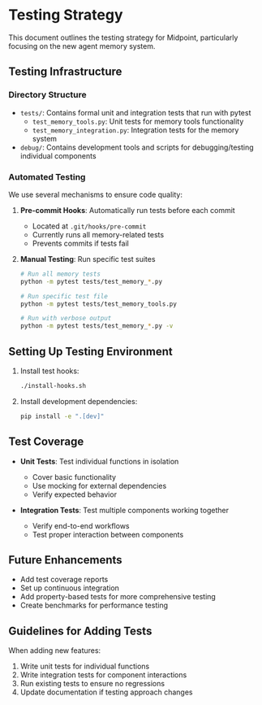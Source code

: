 # Testing Strategy

This document outlines the testing strategy for Midpoint, particularly focusing on the new agent memory system.

## Testing Infrastructure

### Directory Structure

- `tests/`: Contains formal unit and integration tests that run with pytest
  - `test_memory_tools.py`: Unit tests for memory tools functionality
  - `test_memory_integration.py`: Integration tests for the memory system
- `debug/`: Contains development tools and scripts for debugging/testing individual components

### Automated Testing

We use several mechanisms to ensure code quality:

1. **Pre-commit Hooks**: Automatically run tests before each commit
   - Located at `.git/hooks/pre-commit`
   - Currently runs all memory-related tests
   - Prevents commits if tests fail

2. **Manual Testing**: Run specific test suites
   ```bash
   # Run all memory tests
   python -m pytest tests/test_memory_*.py
   
   # Run specific test file
   python -m pytest tests/test_memory_tools.py
   
   # Run with verbose output
   python -m pytest tests/test_memory_*.py -v
   ```

## Setting Up Testing Environment

1. Install test hooks:
   ```bash
   ./install-hooks.sh
   ```

2. Install development dependencies:
   ```bash
   pip install -e ".[dev]"
   ```

## Test Coverage

- **Unit Tests**: Test individual functions in isolation
  - Cover basic functionality
  - Use mocking for external dependencies
  - Verify expected behavior

- **Integration Tests**: Test multiple components working together
  - Verify end-to-end workflows
  - Test proper interaction between components

## Future Enhancements

- Add test coverage reports
- Set up continuous integration
- Add property-based tests for more comprehensive testing
- Create benchmarks for performance testing

## Guidelines for Adding Tests

When adding new features:

1. Write unit tests for individual functions
2. Write integration tests for component interactions
3. Run existing tests to ensure no regressions
4. Update documentation if testing approach changes 